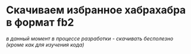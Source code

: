 Скачиваем избранное хабрахабра в формат fb2
================

*в данный момент в процессе разработки - скачивать бесполезно (кроме как для изучения кода)*